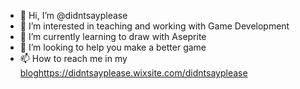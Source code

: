 - 👋 Hi, I’m @didntsayplease
- 👀 I’m interested in teaching and working with Game Development
- 🌱 I’m currently learning to draw with Aseprite
- 💞️ I’m looking to help you make a better game
- 📫 How to reach me in my [blog](https://didntsayplease.wixsite.com/didntsayplease)https://didntsayplease.wixsite.com/didntsayplease
